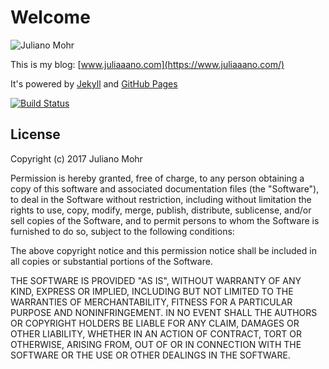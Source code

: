# Welcome

![Juliano Mohr](http://cdn.juliaaano.com/images/juliano-boesel-mohr-192x192.jpg)

This is my blog: [www.juliaaano.com](https://www.juliaaano.com/)

It's powered by [Jekyll](https://jekyllrb.com/) and [GitHub Pages](https://pages.github.com/)

[![Build Status](https://travis-ci.com/juliaaano/juliaaano.svg)](https://travis-ci.com/juliaaano/juliaaano)

## License

Copyright (c) 2017 Juliano Mohr

Permission is hereby granted, free of charge, to any person obtaining a copy
of this software and associated documentation files (the "Software"), to deal
in the Software without restriction, including without limitation the rights
to use, copy, modify, merge, publish, distribute, sublicense, and/or sell
copies of the Software, and to permit persons to whom the Software is
furnished to do so, subject to the following conditions:

The above copyright notice and this permission notice shall be included in all
copies or substantial portions of the Software.

THE SOFTWARE IS PROVIDED "AS IS", WITHOUT WARRANTY OF ANY KIND, EXPRESS OR
IMPLIED, INCLUDING BUT NOT LIMITED TO THE WARRANTIES OF MERCHANTABILITY,
FITNESS FOR A PARTICULAR PURPOSE AND NONINFRINGEMENT. IN NO EVENT SHALL THE
AUTHORS OR COPYRIGHT HOLDERS BE LIABLE FOR ANY CLAIM, DAMAGES OR OTHER
LIABILITY, WHETHER IN AN ACTION OF CONTRACT, TORT OR OTHERWISE, ARISING FROM,
OUT OF OR IN CONNECTION WITH THE SOFTWARE OR THE USE OR OTHER DEALINGS IN THE
SOFTWARE.

